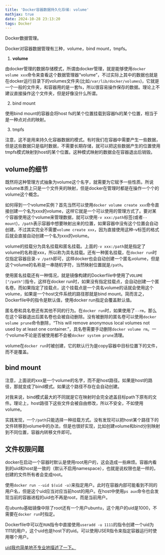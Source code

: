 ```yaml
---
title: 'Docker容器数据持久化存储: volume'
mathjax: true
date: 2024-10-28 23:13:20
tags: Docker
---
```


Docker数据管理。

<!--more-->

Docker对容器数据管理有三种，volume，bind mount，tmpfs。

1. **volume**

由docker管理的数据存储模式，所谓由docker管理，就是能够使用`docker volume xxx`命令来查看这个数据管理器“volume”，不过实际上其中的数据也就是在docker运行目录下的volumes文件夹(比如`/var/lib/docker/volumes`)，它就是一个一般的文件夹，和容器用的是一套fs，所以很容易操作保存的数据。理论上不建议直接操作这个文件夹，但是好像没什么所谓。

2. bind mount

使用bind mount的容器会将host fs的某个位置挂载到容器fs的某个位置，相当于是一种点对点的映射。

3. tmpfs

注意，这不是用来持久化容器数据的模式。有时我们在容器中需要产生一些数据，但是这些数据只是临时数据，不需要长期存储，就可以把这些数据产生的位置使用tmpfs模式映射到host的某个位置。这种模式映射的数据会在容器退出后销毁。

## volume的细节

既然将这种管理方式抽象为volume这个名字，就需要为它赋予一些性质。所说volume本质上只是一个文件夹的映射，但是docker在管理时都是在操作一个个的volume这个概念。

如何得到一个volume实例？首先当然可以使用`docker volume create xxx`命令直接创建一个名为xxx的volume，这样它就是一个可以使用的管理方式了。要对某个容器使用这个volume来管理数据，就可以使用`-v xxx:/path`标签(或者`--mount`)，`/path`表示容器中想要映射出来的位置，如果容器中没有这个位置会自动创建。不过其实完全不需要`volume create xxx`，因为直接使用这种-v标签的格式后就会直接自动创建一个名为xxx的volume。

volume的挂载分为具名挂载和匿名挂载。上面的`-v xxx:/path`就是指定了volume的名称是xxx，所以称为具名挂载。还有一种匿名挂载，在`docker run`时仅指定容器目录`-v /path`即可，这样docker也会自动创建一个匿名volume，但是这个volume的名称是一串随机字符，当然映射位置就是`/path`。

使用匿名挂载还有一种情况，就是镜像构建的Dockerfile中使用了`VOLUME ["/path"]`指令，这样在docker run时，如果没有指定挂载点，会自动创建一个匿名卷。而如果指定了挂载点，这个挂载点是一个具名volume的话就会使用这个volume，如果是一个host文件系统的路径那就是bind mount。简而言之，Dockerfile中的指令是默认值，使用docker run指定会覆盖默认值。

匿名卷和具名卷还有其他不同的行为。在`docker run`时，如果使用了`--rm`，那么在这个容器退出后匿名卷也会被自动删除。没有被删除的匿名卷可以使用`docker volume prune`命令删除，“This will remove anonymous local volumes not used by at least one container.”，具名卷需要手动删除`docker volume rm`。一个volume不论是否被使用都不会被`docker system prune`清理。

volume在`docker run`时被创建，它的默认行为是copy容器中目标位置下的文件，而不是覆盖。

## bind mount

注意，上面说的xxx是一个volume的名字，而不是host路径。如果是host的路径，那就变成了bind模式。如果这个路径不存在会自动创建。

对我来说，bind模式最大的不同就是它在映射时会完全遮盖目标path下原有的文件。理论上，host路径下这些文件会被自由修改，所以不安全，不如使用volume。

实践发现，一个`/path`只能选择一种挂载方式。没有发现可以把host某个路径下的文件转移到volume中的办法，但是也很好实现，比如创建volume和bind分别映射到不同位置，容器内转移文件即可。

## 文件权限问题

docker在启动一个容器时默认是使用root用户的，这会造成一些麻烦。容器内看到的uid和host是一致的（默认不启用namespace），也就是说权限也是一样的，创建的文件所有者会变成root。

使用`docker run --uid $(uid -u)`来指定用户。此时在容器内部可能看到不同的用户名，但是这个uid应当对应当前host的用户。在host中使用`ps aux`命令也会发现当前的容器进程的uid也不再是root，而是当前用户。

在ubuntu基础镜像中除了root还有一个用户ubuntu，这个用户的uid是1000，不需要在`docker run`时指定。

Dockerfile中可以在`RUN`指令中直接使用`useradd -u 1111`的指令创建一个uid为1111的用户，这个uid也是host下的uid。可以使用USER指令来指定容器运行时使用哪个用户。

[uid我也简单地不专业地描述了一下。](/2023/10/06/Linux不基础用法/index.html)
